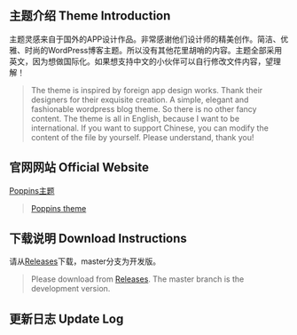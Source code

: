 ## 主题介绍 Theme Introduction

主题灵感来自于国外的APP设计作品。非常感谢他们设计师的精美创作。简洁、优雅、时尚的WordPress博客主题。所以没有其他花里胡哨的内容。主题全部采用英文，因为想做国际化。如果想支持中文的小伙伴可以自行修改文件内容，望理解！

> The theme is inspired by foreign app design works. Thank their designers for their exquisite creation. A simple, elegant and fashionable wordpress blog theme. So there is no other fancy content. The theme is all in English, because I want to be international. If you want to support Chinese, you can modify the content of the file by yourself. Please understand, thank you!

## 官网网站 Official Website

[Poppins主题](https://www.poppins.cn)

> [Poppins theme](https://www.poppins.cn)

## 下载说明 Download Instructions

请从[Releases](../../releases)下载，master分支为开发版。

> Please download from [Releases](../../releases). The master branch is the development version. 

## 更新日志 Update Log

